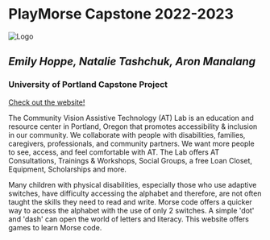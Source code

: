 # PlayMorse Capstone 2022-2023

![Logo](community_vision/src/Components/logo.png)
## _Emily Hoppe, Natalie Tashchuk, Aron Manalang_
### University of Portland Capstone Project

[Check out the website!][df1]



The Community Vision Assistive Technology (AT) Lab is an education and resource center in Portland, Oregon that promotes accessibility & inclusion in our community. We collaborate with people with disabilities, families, caregivers, professionals, and community partners. We want more people to see, access, and feel comfortable with AT. The Lab offers AT Consultations, Trainings & Workshops, Social Groups, a free Loan Closet, Equipment, Scholarships and more. 

Many children with physical disabilities, especially those who use adaptive switches, have difficulty accessing the alphabet and therefore, are not often taught the skills they need to read and write. Morse code offers a quicker way to access the alphabet with the use of only 2 switches. A simple 'dot' and 'dash' can open the world of letters and literacy. This website offers games to learn Morse code.




 [df1]: <PlayMorse.com>
